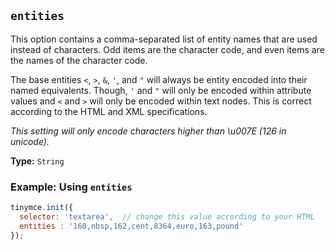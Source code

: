 ## `entities`

This option contains a comma-separated list of entity names that are used instead of characters. Odd items are the character code, and even items are the names of the character code.

The base entities `<`, `>`, `&`, `'`, and `"` will always be entity encoded into their named equivalents. Though, `'` and `"` will only be encoded within attribute values and `<` and `>` will only be encoded within text nodes. This is correct according to the HTML and XML specifications.

*This setting will only encode characters higher than \u007E (126 in unicode).*

**Type:** `String`

### Example: Using `entities`

```js
tinymce.init({
  selector: 'textarea',  // change this value according to your HTML
  entities : '160,nbsp,162,cent,8364,euro,163,pound'
});
```
